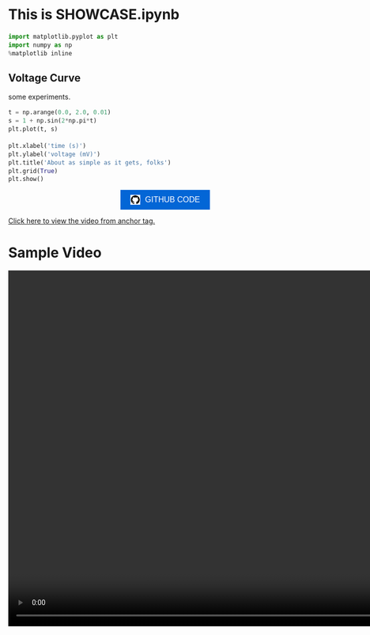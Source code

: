 # This is SHOWCASE.ipynb


```python
import matplotlib.pyplot as plt
import numpy as np
%matplotlib inline
```

## Voltage Curve

some experiments.


```python
t = np.arange(0.0, 2.0, 0.01)
s = 1 + np.sin(2*np.pi*t)
plt.plot(t, s)

plt.xlabel('time (s)')
plt.ylabel('voltage (mV)')
plt.title('About as simple as it gets, folks')
plt.grid(True)
plt.show()

```

<div style="text-align: center; margin-left: 45%;">
    <a href="https://github.com" target="_blank" style="text-decoration: none;">
        <button style="background-color: #0366d6; color: white; border: none; padding: 10px 20px; font-size: 16px; display: flex; align-items: center; cursor: pointer;">
            <img src="contents/github-logo.svg" alt="GitHub Logo" style="width: 20px; height: 20px; margin-right: 10px;">
            GITHUB CODE
        </button>
    </a>
</div>

<a href="contents/sample.mp4" target="_blank">Click here to view the video from anchor tag.</a>
# Sample Video
<video width="1280" height="720" controls>
    <source src="contents/sample.mp4" type="video/mp4">
    Your browser does not support the video tag.
</video>
